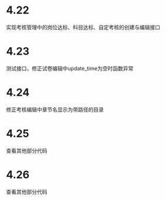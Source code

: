 # 4.22

实现考核管理中的岗位达标、科目达标、自定考核的创建与编辑接口

# 4.23

测试接口，修正试卷编辑中update_time为空时函数异常

# 4.24

修正考核编辑中章节名显示为带路径的目录

# 4.25

查看其他部分代码

# 4.26

查看其他部分代码